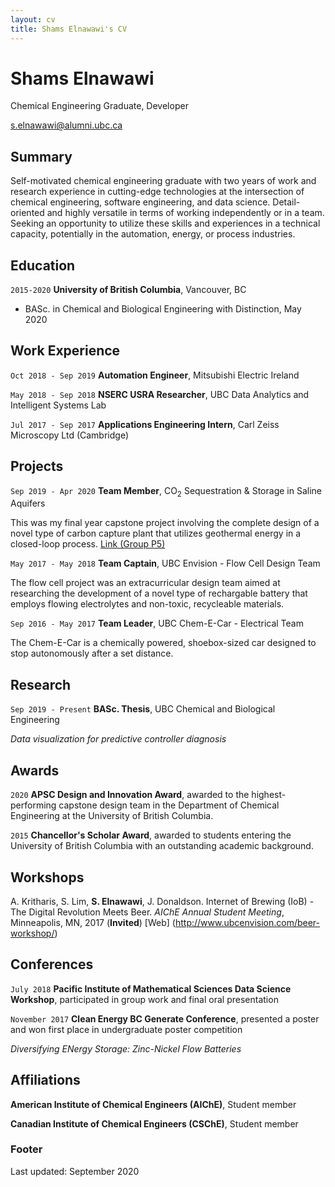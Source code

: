 ```yaml
---
layout: cv
title: Shams Elnawawi's CV
---
```

# Shams Elnawawi
Chemical Engineering Graduate, Developer

<div id="webaddress">
<a href="mailto:s.elnawawi@alumni.ubc.ca">s.elnawawi@alumni.ubc.ca</a>
</div>

## Summary

Self-motivated chemical engineering graduate with two years of work and research experience in cutting-edge technologies at the intersection of chemical engineering, software engineering, and data science. Detail-oriented and highly versatile in terms of working independently or in a team. Seeking an opportunity to utilize these skills and experiences in a technical capacity, potentially in the automation, energy, or process industries.

<!-- Career interests:
- automation, energy, process industries, water treatment

Research interests:
- process automation
- machine learning
- data visualization
- process engineering and how it can be improved by ML and data viz
- process design -->

<!-- Experience:
1. DAIS
    - Goal was to apply machine learning in order to analyze, predict, and potentially solve problems with chemical processes
    - Teck: applied neural networks to see how specific biological groups affect selenium amounts in water
    - Alexnet: applied transfer learning to the sanofi dataset to try and extract patterns from the data that were not available from previous, less advanced analyses
    - BBA: applied recurrent networks to try and predict when specific process variables will experience faults
2. Mitsubishi
    - Depuy: pilot project to use new data analytics hardware (MELIPC) to analyze and predict behaviour of CNC machines
        - the goal was to use the analytical methods to predict CNC process faults, using MT analysis and other ML methods
    - Robots: investigating how feasible it is to implement them in different production facilities (pallets, medical devices)
        - Also revising robot training material for clients
    - HEat pump data: led a project to visualize historical data
    - Acutrace: led a project to visualize real time electrical data

- experience in various aspects of automation and advanced process control, such as MPC data analytics, PLC and robot programming, and real-time data visualization.
- research experience in the applications of data analytics in process industries, specifically in machine learning algorithms and their usage with biological and electrical process data.
- my research experience is essentially at the intersection of chemical engineering, data science, and software engineering.

what are my best qualities?
- self-motivated
- learn very quickly
- can work well independently and in a team
- strong communication skills
- strong attention to detail -->

<!-- ## Objective

Looking for suitable opportunities to start my career, possibly in automation, energy, or process industries. 

### Research interests

Cooling, power series, optics, alchemy, planetary motions, apples. -->

## Education

`2015-2020`
__University of British Columbia__, Vancouver, BC
- BASc. in Chemical and Biological Engineering with Distinction, May 2020

<!-- `June 1661 - now`
__Trinity College, Cambridge__

- Sizar

`1667 - death`
__Trinity College, Cambridge__

- Fellow -->

## Work Experience

`Oct 2018 - Sep 2019`
__Automation Engineer__, Mitsubishi Electric Ireland
    
<!-- - Directed a data visualization project for analyzing real-time data using Mitsubishi SCADA software;
    - Coordinated with hardware suppliers and IT personnel to ensure hardware functionality and compliance with IT policy;
    - Utilized SCADA and CAD software to create a framework for the final visualization;
- Simulated industrial robots to evaluate the feasibility of their implementation in multiple production facilities;
    - Created accurate simulation environments using CAD software, ensuring satisfaction of design requirements;
    - Optimized robot positioning and workflow to achieve robot performance targets;
- Collaborated with team members to revise training material for Mitsubishi robot software; -->

`May 2018 - Sep 2018`
__NSERC USRA Researcher__, UBC Data Analytics and Intelligent Systems Lab

<!-- Details:

- Worked closely with PhD students to develop innovative solutions to real industry problems;
- Implemented deep and recurrent neural networks to analyze and predict process behaviour using TensorFlow;
- Utilized TensorBoard to create interactive visualizations for presentation of results;
- Redesigned and maintained the research group website using Jekyll and git;
- Created detailed presentation material for the 2018 ADCHEM conference using LaTeX; -->

`Jul 2017 - Sep 2017`
__Applications Engineering Intern__, Carl Zeiss Microscopy Ltd (Cambridge)

<!-- Details:

- Tested SEM (Scanning Electron Microscopy) programs and equipment for bugs, thereby improving speed of R&D bug fixes;
- Designed a generic workflow regarding new products, ensuring effective communication between departments;
- Automated timesheet processing using Excel and VBA, leading to increased productivity and consistency of reported data; -->

## Projects

`Sep 2019 - Apr 2020`
__Team Member__, CO<sub>2</sub> Sequestration & Storage in Saline Aquifers

This was my final year capstone project involving the complete design of a novel type of carbon capture plant that utilizes geothermal energy in a closed-loop process. [Link (Group P5)](https://www.chbe.ubc.ca/academics/undergraduate/programs/capstone-design-projects/)

<!-- - Synthesized, designed, and optimized required chemical processes;
- Created, reviewed, and presented process flow diagrams, piping & instrumentation diagrams, and process control structures;
- Calculated equipment sizes for pumps, reactors, compressors, etc.;
- Analyzed project economics and environmental impacts;
- Planned plant layout and created a 3D CAD representation
- Received the *APSC Design and Innovation Award*, awarded to the highest-performing team; -->

`May 2017 - May 2018`
__Team Captain__, UBC Envision - Flow Cell Design Team

The flow cell project was an extracurricular design team aimed at researching the development of a novel type of rechargable battery that employs flowing electrolytes and non-toxic, recycleable materials.

<!-- - Designed experiments for analysis and optimization of battery performance;
- Led meetings to coordinate with lab, cell design, and coding teams;
- Managed finances, schedules, lab spaces, and project logistics; -->

`Sep 2016 - May 2017`
__Team Leader__, UBC Chem-E-Car - Electrical Team

The Chem-E-Car is a chemically powered, shoebox-sized car designed to stop autonomously after a set distance.

<!-- - Led five engineering students to design and test the car's electrical system, ensuring the satisfaction of design requirements;
- Taught and assisted the team with microcontroller circuit design;
- Managed finances, lab spaces, equipment, and logistics; -->

## Research
`Sep 2019 - Present`
__BASc. Thesis__, UBC Chemical and Biological Engineering

*Data visualization for predictive controller diagnosis*

## Awards

`2020`
**APSC Design and Innovation Award**, awarded to the highest-performing capstone design team in the Department of Chemical Engineering at the University of British Columbia.

`2015`
**Chancellor's Scholar Award**, awarded to students entering the University of British Columbia with an outstanding academic background.

## Workshops
A. Kritharis, S. Lim, __S. Elnawawi__, J. Donaldson. Internet of Brewing (IoB) - The Digital Revolution Meets Beer. *AIChE Annual Student Meeting*, Minneapolis, MN, 2017 (__Invited__) [Web] (http://www.ubcenvision.com/beer-workshop/)

## Conferences

`July 2018` 
__Pacific Institute of Mathematical Sciences Data Science Workshop__, participated in group work and final oral presentation

`November 2017`
__Clean Energy BC Generate Conference__, presented a poster and won first place in undergraduate poster competition

*Diversifying ENergy Storage: Zinc-Nickel Flow Batteries*


## Affiliations

__American Institute of Chemical Engineers (AIChE)__, Student member

__Canadian Institute of Chemical Engineers (CSChE)__, Student member


<!-- ## Publications -->

<!-- A list is also available [online](http://scholar.google.co.uk/citations?user=LTOTl0YAAAAJ) -->
<!-- 
### Journals

`1669`
Newton Sir I, De analysi per æquationes numero terminorum infinitas. 

`1669`
Lectiones opticæ.

etc. etc. etc. -->


### Footer

Last updated: September 2020


